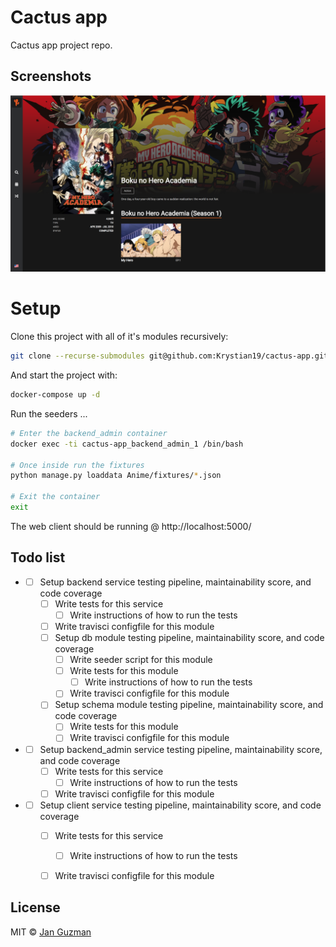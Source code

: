 # Cactus app
Cactus app project repo.

## Screenshots
![Alt text](screenshots/view1.png?raw=true "Anime Description")

# Setup

Clone this project with all of it's modules recursively:

```sh
git clone --recurse-submodules git@github.com:Krystian19/cactus-app.git
```

And start the project with:
```sh
docker-compose up -d
```

Run the seeders ...
```sh
# Enter the backend_admin container
docker exec -ti cactus-app_backend_admin_1 /bin/bash

# Once inside run the fixtures
python manage.py loaddata Anime/fixtures/*.json

# Exit the container
exit
```

The web client should be running @ http://localhost:5000/

## Todo list
+ - [ ] Setup backend service testing pipeline, maintainability score, and code coverage
    - [ ] Write tests for this service
        - [ ] Write instructions of how to run the tests
    - [ ] Write travisci configfile for this module
    - [ ] Setup db module testing pipeline, maintainability score, and code coverage
        - [ ] Write seeder script for this module
        - [ ] Write tests for this module
            - [ ] Write instructions of how to run the tests
        - [ ] Write travisci configfile for this module
    - [ ] Setup schema module testing pipeline, maintainability score, and code coverage
        - [ ] Write tests for this module
        - [ ] Write travisci configfile for this module
+ - [ ] Setup backend_admin service testing pipeline, maintainability score, and code coverage
    - [ ] Write tests for this service
        - [ ] Write instructions of how to run the tests
    - [ ] Write travisci configfile for this module
+ - [ ] Setup client service testing pipeline, maintainability score, and code coverage
    - [ ] Write tests for this service
        - [ ] Write instructions of how to run the tests
    - [ ] Write travisci configfile for this module


<!-- - [x] Venus -->

## License
MIT © [Jan Guzman](https://github.com/Krystian19)
